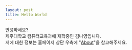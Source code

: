 ```yaml
---
layout: post
title: Hello World
---
```


안녕하세요?   
제주대학교 컴퓨터교육과에 재학중인 김나영입니다.   
저에 대한 정보는 홈페이지 상단 우측에 "[About](https://eve-lover.github.io/about/)"을 참고해주세요.   
